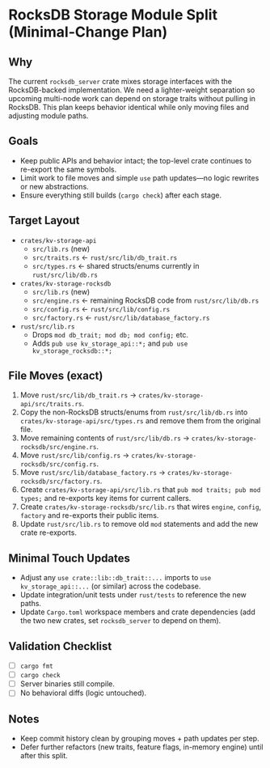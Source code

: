 # RocksDB Storage Module Split (Minimal-Change Plan)

## Why
The current `rocksdb_server` crate mixes storage interfaces with the RocksDB-backed implementation. We need a lighter-weight separation so upcoming multi-node work can depend on storage traits without pulling in RocksDB. This plan keeps behavior identical while only moving files and adjusting module paths.

## Goals
- Keep public APIs and behavior intact; the top-level crate continues to re-export the same symbols.
- Limit work to file moves and simple `use` path updates—no logic rewrites or new abstractions.
- Ensure everything still builds (`cargo check`) after each stage.

## Target Layout
- `crates/kv-storage-api`
  - `src/lib.rs` (new)
  - `src/traits.rs` ← `rust/src/lib/db_trait.rs`
  - `src/types.rs` ← shared structs/enums currently in `rust/src/lib/db.rs`
- `crates/kv-storage-rocksdb`
  - `src/lib.rs` (new)
  - `src/engine.rs` ← remaining RocksDB code from `rust/src/lib/db.rs`
  - `src/config.rs` ← `rust/src/lib/config.rs`
  - `src/factory.rs` ← `rust/src/lib/database_factory.rs`
- `rust/src/lib.rs`
  - Drops `mod db_trait; mod db; mod config;` etc.
  - Adds `pub use kv_storage_api::*;` and `pub use kv_storage_rocksdb::*;`

## File Moves (exact)
1. Move `rust/src/lib/db_trait.rs` → `crates/kv-storage-api/src/traits.rs`.
2. Copy the non-RocksDB structs/enums from `rust/src/lib/db.rs` into `crates/kv-storage-api/src/types.rs` and remove them from the original file.
3. Move remaining contents of `rust/src/lib/db.rs` → `crates/kv-storage-rocksdb/src/engine.rs`.
4. Move `rust/src/lib/config.rs` → `crates/kv-storage-rocksdb/src/config.rs`.
5. Move `rust/src/lib/database_factory.rs` → `crates/kv-storage-rocksdb/src/factory.rs`.
6. Create `crates/kv-storage-api/src/lib.rs` that `pub mod traits; pub mod types;` and re-exports key items for current callers.
7. Create `crates/kv-storage-rocksdb/src/lib.rs` that wires `engine`, `config`, `factory` and re-exports their public items.
8. Update `rust/src/lib.rs` to remove old `mod` statements and add the new crate re-exports.

## Minimal Touch Updates
- Adjust any `use crate::lib::db_trait::...` imports to `use kv_storage_api::...` (or similar) across the codebase.
- Update integration/unit tests under `rust/tests` to reference the new paths.
- Update `Cargo.toml` workspace members and crate dependencies (add the two new crates, set `rocksdb_server` to depend on them).

## Validation Checklist
- [ ] `cargo fmt`
- [ ] `cargo check`
- [ ] Server binaries still compile.
- [ ] No behavioral diffs (logic untouched).

## Notes
- Keep commit history clean by grouping moves + path updates per step.
- Defer further refactors (new traits, feature flags, in-memory engine) until after this split.
